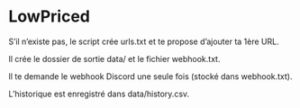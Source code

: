 # LowPriced

S’il n’existe pas, le script crée urls.txt et te propose d’ajouter ta 1ère URL.

Il crée le dossier de sortie data/ et le fichier webhook.txt.

Il te demande le webhook Discord une seule fois (stocké dans webhook.txt).

L’historique est enregistré dans data/history.csv.
